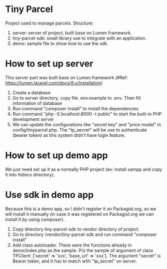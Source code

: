 # Tiny Parcel

Project used to manage parcels. Structure:

1. server: server of project, built base on Lumen framework.
2. tiny-parcel-sdk: small library use to integrate with an application.
3. demo: sample file to show how to use the sdk.

# How to set up server

This server part was built base on Lumen framework (#Ref: https://lumen.laravel.com/docs/8.x/installation)

1. Create a database
2. Go to server directory, copy file .env.example to .env. Then fill information of database
3. Run command "composer install" to install the dependencies
4. Run command "php -S localhost:8000 -t public" to start the built-in PHP development server
5. We can update the configurations like "secret key" and "price model" in config/tinyparcel.php. The "tp_secret" will
   be use to authenticate (bearer token) as this system didn't have login feature.

# How to set up demo app

We just need set up it as a normally PHP project (ex: install xampp and copy it into htdocs directory).

# Use sdk in demo app

Because this is a demo app, so I didn't register it on Packagist.org, so we will install it manually (in case it was
registered on Packagist.org we can install it by using composer).

1. Copy directory tiny-parcel-sdk to vendor directory of project.
2. Go to directory /vendor/tiny-parcel-sdk and run command "composer install"
3. Add class autoloader. There were the functions already in demo/index.php as the sample. P/s the sample of argument of
   class TPClient:
   ['secret' => 'xxx', 'base_url' => 'xxx']. The argument "secret" is Bearer token, and it has to match with "tp_secret"
   on server.
